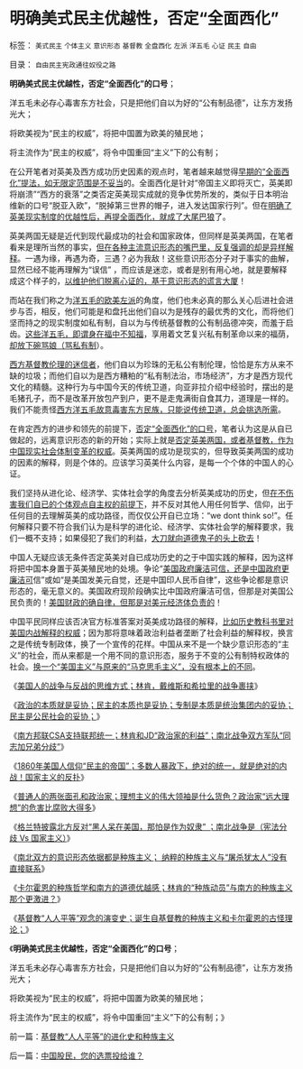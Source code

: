 # 明确美式民主优越性，否定“全面西化”

标签： `美式民主` `个体主义` `意识形态` `基督教` `全盘西化` `左派` `洋五毛` `心证` `民主` `自由` 

目录： `自由民主宪政通往奴役之路`

**明确美式民主优越性，否定“全面西化”的口号**；

洋五毛未必存心毒害东方社会，只是把他们自以为好的“公有制品德”，让东方发扬光大；

将欧美视为“民主的权威”，将把中国置为欧美的殖民地；

将主流作为“民主的权威”，将令中国重回“主义”下的公有制；

在公开笔者对英美及西方成功历史因素的观点时，笔者越来越觉得[早期的“全面西化”提法，如无限定范围是不妥当](../../../2010/5/10/个体价值观，是保存中华文化的唯一出路.md)的。全面西化是针对“帝国主义即将灭亡，英美即将崩溃”“西方的衰落”之类否定英美现实成就的竞争优势所发的，类似于日本明治维新的口号“脱亚入欧”，“脱掉第三世界的帽子，进入发达国家行列”。但在[明确了英美现实制度的优越性后，再提全面西化，就成了大尾巴狼](../../../2009/11/18/绝对的真理之大尾巴狼定律.md)了。

英美两国无疑是近代到现代最成功的社会和国家政体，但同样是英美两国，在笔者看来是理所当然的事实，[但在各种主流意识形态的嘴巴里，反复强调的却是异样解释](../../../2011/6/26/结论是个体性的，谎言只能针对细节.md)。一遇为缘，再遇为奇，三遇？必为我敌！这些意识形态分子对于事实的曲解，显然已经不能再理解为“误信”
，而应该是迷恋，或者是别有用心地，就是要解释成这个样子的，[以维护他们脱离心证的，基于意识形态的谎言大厦](../../../2011/5/4/反思“全盘西化”,可能成为“全盘不开化”.md)！

而站在我们称之为[洋五毛的欧美左派](../../../2011/4/27/理性主义者自爆隐私的权威性.md)的角度，他们也未必真的那么关心后进社会进步与否，相反，他们可能是和盘托出他们自以为是残存的最优秀的文化，而将他们坚而持之的现实制度如私有制，自以为与传统基督教的公有制品德冲突，而羞于启齿。[这些洋五毛，即谓身在福中不知福](../../../2011/4/5/西方洋五毛专门坑害后进社会.md)，享用着文艺复兴私有制革命以来的福荫，[却放下碗骂娘（骂私有制](../../../2009/11/8/“吃饱饭就骂娘”是人类第二个次级需求.md)）。

[西方基督教伦理的迷信者](../../../2010/12/28/拜上帝教的“缺乏信仰”和“全盘西化”.md)，他们自以为珍珠的无私公有制伦理，恰恰是东方从来不缺的垃圾；而他们自以为是西方糟粕的“私有制法治，市场经济”，方才是西方现代文化的精髓。这种行为与中国今天的传统卫道，向亚非拉介绍中经验时，摆出的是毛猪孔子，而不是改革开放包产到户，更不是走鬼满街自食其力，道理是一样的。我们不能责怪[西方洋五毛故意毒害东方民族，只能说传统卫道，总会挑选所需](../../../2011/3/23/西方传统文化的愚昧落后.md)。

在肯定西方的进步和领先的前提下，[否定“全面西化”的口号](../../../2010/5/13/东西方传统文化垃圾取长补短发挥余热.md)，笔者认为这是从自已做起的，远离意识形态的新的开始；实际上就是[否定英美两国，或者基督教，作为中国现实社会体制变革的权威](../../../2011/3/23/基督教不是人权的标准；美国不是民主的权威.md)。英美两国的成功是现实的，但导致英美两国的成功的因素的解释，则是个体的。应该学习英美什么内容，是每一个个体的中国人的心证。

我们坚持从进化论、经济学、实体社会学的角度去分析英美成功的历史，但[在不伤害我们自已的个体观点自主权的前提下](../../../2011/3/3/中国传统议论文“三要素”的沟通含义.md)，并不反对其他人用任何哲学、信仰，出于任何目的去理解英美的成功路径，而仅仅公开自已立场：“we
dont think
so!”。任何解释只要不符合我们认为是科学的进化论、经济学、实体社会学的解释要求，我们一概不支持；如果侵犯了我们的利益，[大刀就向道德鬼子的头上砍去](../../../2011/2/7/大刀向着鬼子们的头上砍去！.md)！

中国人无疑应该无条件否定英美对自已成功历史的之于中国实践的解释，因为这样将把中国本身置于英美殖民地的处境。争论“[美国政府廉洁可信，还是中国政府更廉洁可](../../../2011/1/20/汇率本质上是制度优劣，拒绝市场经济只能低汇率.md)信”或如“是美国发美元自觉，还是中国印人民币自律”，这些争论都是意识形态的，毫无意义的。美国政府现阶段确实比中国政府廉洁可信，但那是对美国公民负责的！[美国财政的确自律，但那是对美元经济体负责的](../../../2011/1/21/美元滥发，透支和屯积的被约束.md)！

中国平民同样应该否决官方标准答案对英美成功路径的解释，[比如历史教科书里对美国内战解释的权威](../../../2011/7/17/南北战争的种族主义和纳粹.md)；因为那将意味着政治利益者垄断了社会利益的解释权，换言之是传统专制政体，换了一个宣传的花样。中国从来不是一个缺少意识形态的“主义”的社会，而从来都是一个用不同的意识形态，服务于不变的公有制特权政体的社会。[换一个“美国主义”与原来的“马克思毛主义”，没有根本上的不同](../../../2011/7/17/南北战争的种族主义和纳粹.md)。

《[美国人的战争与反战的思维方式；林肯，戴维斯和希拉里的战争裹挟](../../../2011/7/15/美国人的战争思维与反战，萨姆特堡与珍珠港.md)》

《[政治的本质就是妥协；民主的本质也是妥协；专制是本质是统治集团内的妥协；民主是公民社会的妥协；](../../../2011/7/16/南北战争：政治的本质,民主的本质,都是妥协.md)》

《[南方邦联CSA支持联邦统一；林肯和JD“政治家的利益”；南北战争双方军队“同志加兄弟分歧”](../../../2011/7/16/同志加兄弟的美国内战和政治家的利益.md)》

《[1860年美国人信仰“民主的帝国”；多数人暴政下，绝对的统一，就是绝对的内战！国家主义的反扑](../../../2011/7/16/绝对的内战！1860年美国人信仰“民主帝国”.md)》

《[普通人的两张面孔和政治家；理想主义的伟大领袖是什么货色？政治家“远大理想”的危害比腐败大得多](../../../2011/7/17/希特勒的无私奉献是怎么变成邪恶的？.md)》

《[格兰特披露北方反对“黑人呆在美国，那怕是作为奴隶”
；南北战争是（宪法分歧 Vs 国家主义）](../../../2011/7/17/林肯反对“把黑人留在美国，那怕是作为奴隶”.md)》

《[南北双方的意识形态依据都是种族主义；
纳粹的种族主义与“屠杀犹太人”没有直接联系](../../../2011/7/17/南北战争的种族主义和纳粹.md)》

《[卡尔霍恩的种族哲学和南方的道德优越感；林肯的“种族动员”与南方的种族主义那个更激进？](../../../2011/7/18/卡尔霍恩的种族哲学和南方的道德优越感.md)》

《[基督教“人人平等”观念的演变史；诞生自基督教的种族主义和卡尔霍恩的古怪理论；](../../../2011/7/18/基督教“人人平等”的进化史和种族主义.md)》

《**明确美式民主优越性，否定“全面西化”的口号**；

洋五毛未必存心毒害东方社会，只是把他们自以为好的“公有制品德”，让东方发扬光大；

将欧美视为“民主的权威”，将把中国置为欧美的殖民地；

将主流作为“民主的权威”，将令中国重回“主义”下的公有制；》



前一篇：[基督教“人人平等”的进化史和种族主义](../../../2011/7/18/基督教“人人平等”的进化史和种族主义.md)

后一篇：[中国股民，您的选票投给谁？](../../../2011/7/19/中国股民，您的选票投给谁？.md)